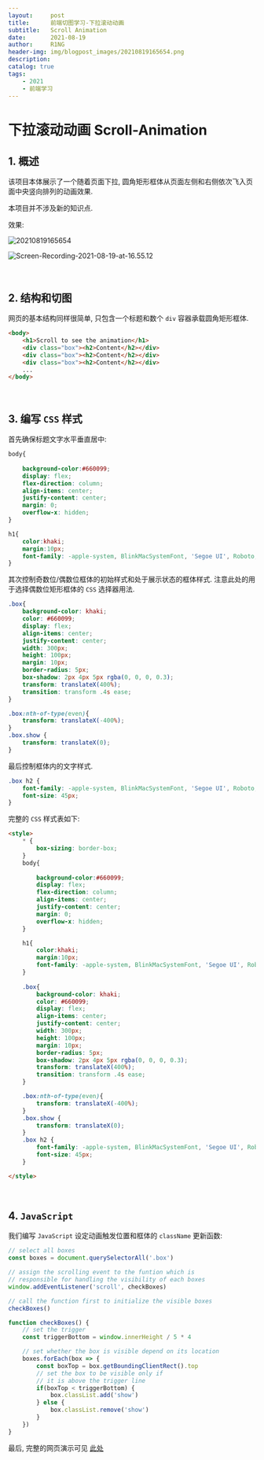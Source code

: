 ```yaml
---
layout:     post
title:      前端切图学习-下拉滚动动画
subtitle:   Scroll Animation
date:       2021-08-19
author:     R1NG
header-img: img/blogpost_images/20210819165654.png
description: 
catalog: true
tags:
    - 2021
    - 前端学习
---
```


# 下拉滚动动画 Scroll-Animation

## 1. 概述

该项目本体展示了一个随着页面下拉, 圆角矩形框体从页面左侧和右侧依次飞入页面中央竖向排列的动画效果.

本项目并不涉及新的知识点.

效果: 

![20210819165654](https://cdn.jsdelivr.net/gh/KirisameMarisaa/KirisameMarisaa.github.io/img/blogpost_images/20210819165654.png)

![Screen-Recording-2021-08-19-at-16.55.12](https://cdn.jsdelivr.net/gh/KirisameMarisaa/KirisameMarisaa.github.io/img/blogpost_images/Screen-Recording-2021-08-19-at-16.55.12.gif)

<br>

## 2. 结构和切图

网页的基本结构同样很简单, 只包含一个标题和数个 `div` 容器承载圆角矩形框体.

~~~html
<body>
    <h1>Scroll to see the animation</h1>
    <div class="box"><h2>Content</h2></div>
    <div class="box"><h2>Content</h2></div>
    <div class="box"><h2>Content</h2></div>    
    ...
</body>
~~~

<br>

## 3. 编写 `CSS` 样式

首先确保标题文字水平垂直居中:
~~~css
body{
            
    background-color:#660099;
    display: flex;
    flex-direction: column;
    align-items: center;
    justify-content: center;
    margin: 0;
    overflow-x: hidden;
}

h1{
    color:khaki;
    margin:10px;
    font-family: -apple-system, BlinkMacSystemFont, 'Segoe UI', Roboto, Oxygen, Ubuntu, Cantarell, 'Open Sans', 'Helvetica Neue', sans-serif;
}
~~~

其次控制奇数位/偶数位框体的初始样式和处于展示状态的框体样式. 注意此处的用于选择偶数位矩形框体的 `CSS` 选择器用法.

~~~css
.box{
    background-color: khaki;
    color: #660099;
    display: flex;
    align-items: center;
    justify-content: center;
    width: 300px;
    height: 100px;
    margin: 10px;
    border-radius: 5px;
    box-shadow: 2px 4px 5px rgba(0, 0, 0, 0.3);
    transform: translateX(400%);
    transition: transform .4s ease;
}

.box:nth-of-type(even){
    transform: translateX(-400%);
}
.box.show {
    transform: translateX(0);
}
~~~

最后控制框体内的文字样式.
~~~css
.box h2 {
    font-family: -apple-system, BlinkMacSystemFont, 'Segoe UI', Roboto, Oxygen, Ubuntu, Cantarell, 'Open Sans', 'Helvetica Neue', sans-serif;
    font-size: 45px;
}
~~~

完整的 `CSS` 样式表如下:

~~~html
<style>
    * {
        box-sizing: border-box;
    }
    body{
        
        background-color:#660099;
        display: flex;
        flex-direction: column;
        align-items: center;
        justify-content: center;
        margin: 0;
        overflow-x: hidden;
    }

    h1{
        color:khaki;
        margin:10px;
        font-family: -apple-system, BlinkMacSystemFont, 'Segoe UI', Roboto, Oxygen, Ubuntu, Cantarell, 'Open Sans', 'Helvetica Neue', sans-serif;
    }
     
    .box{
        background-color: khaki;
        color: #660099;
        display: flex;
        align-items: center;
        justify-content: center;
        width: 300px;
        height: 100px;
        margin: 10px;
        border-radius: 5px;
        box-shadow: 2px 4px 5px rgba(0, 0, 0, 0.3);
        transform: translateX(400%);
        transition: transform .4s ease;
    }

    .box:nth-of-type(even){
        transform: translateX(-400%);
    }
    .box.show {
        transform: translateX(0);
    }
    .box h2 {
        font-family: -apple-system, BlinkMacSystemFont, 'Segoe UI', Roboto, Oxygen, Ubuntu, Cantarell, 'Open Sans', 'Helvetica Neue', sans-serif;
        font-size: 45px;
    }

</style>
~~~

<br>

## 4. `JavaScript`

我们编写 `JavaScript` 设定动画触发位置和框体的 `className` 更新函数:

~~~javascript
// select all boxes
const boxes = document.querySelectorAll('.box')

// assign the scrolling event to the funtion which is 
// responsible for handling the visibility of each boxes
window.addEventListener('scroll', checkBoxes)

// call the function first to initialize the visible boxes
checkBoxes()

function checkBoxes() {
    // set the trigger
    const triggerBottom = window.innerHeight / 5 * 4

    // set whether the box is visible depend on its location
    boxes.forEach(box => {
        const boxTop = box.getBoundingClientRect().top
        // set the box to be visible only if 
        // it is above the trigger line
        if(boxTop < triggerBottom) {
            box.classList.add('show')
        } else {
            box.classList.remove('show')
        }
    })
}
~~~

最后, 完整的网页演示可见 [此处](../../../../../projects/50P50D/scroll-animation/index.html)

